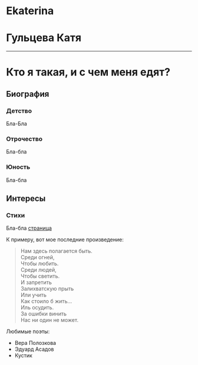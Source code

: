 # Ekaterina
# Гульцева Катя

-------------------

# Кто я такая, и с чем меня едят?
## Биография

### Детство
Бла-Бла
### Отрочество
Бла-бла
### Юность
Бла-бла

## Интересы
### Стихи
Бла-бла
[страница](https://vk.com/away.php?to=https%3A%2F%2Fstihi.ru%2Favtor%2Fgultsevak&post=153646219_2632&cc_key=)  

К примеру, вот мое последние произведение: 
 
> Нам здесь полагается быть.  
> Среди огней,  
> Чтобы любить.  
> Среди людей,  
> Чтобы светить.  
> И запретить  
> Залихватскую прыть  
> Или учить  
> Как стоило б жить...  
> Иль осудить.  
> За ошибки винить  
> Нас ни один не может.  

Любимые поэты:
+ Вера Полозкова
+ Эдуард Асадов
+ Кустик
